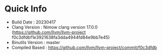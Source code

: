 # Quick Info
* Build Date : 20230417
* Clang Version : Nimow clang version 17.0.0 (https://github.com/llvm/llvm-project f0c3dfdbf1e3921638fa3dda4944fd84e9bb7e45)
* Binutils Version : master
* Compiled Based : https://github.com/llvm/llvm-project/commit/f0c3dfdb

